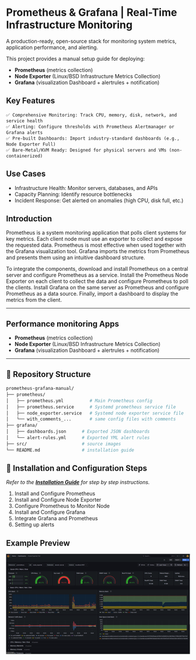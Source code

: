# Prometheus & Grafana | Real-Time Infrastructure Monitoring

A production-ready, open-source stack for monitoring system metrics, application performance, and alerting.

This project provides a manual setup guide for deploying:
- **Prometheus** (metrics collection)  
- **Node Exporter** (Linux/BSD Infrastructure Metrics Collection)
- **Grafana** (visualization Dashboard + alertrules + notification) 

## Key Features
```
✅ Comprehensive Monitoring: Track CPU, memory, disk, network, and service health
✅ Alerting: Configure thresholds with Prometheus Alertmanager or Grafana alerts
✅ Pre-built Dashboards: Import industry-standard dashboards (e.g., Node Exporter Full)
✅ Bare-Metal/KVM Ready: Designed for physical servers and VMs (non-containerized)
```

## Use Cases
- Infrastructure Health: Monitor servers, databases, and APIs
- Capacity Planning: Identify resource bottlenecks
- Incident Response: Get alerted on anomalies (high CPU, disk full, etc.)

## Introduction

Prometheus is a system monitoring application that polls client systems for key metrics. Each client node must use an exporter to collect and expose the requested data. Prometheus is most effective when used together with the Grafana visualization tool. Grafana imports the metrics from Prometheus and presents them using an intuitive dashboard structure.

To integrate the components, download and install Prometheus on a central server and configure Prometheus as a service. Install the Prometheus Node Exporter on each client to collect the data and configure Prometheus to poll the clients. Install Grafana on the same server as Prometheus and configure Prometheus as a data source. Finally, import a dashboard to display the metrics from the client.

---

## Performance monitoring Apps
- **Prometheus** (metrics collection)  
- **Node Exporter** (Linux/BSD Infrastructure Metrics Collection)
- **Grafana** (visualization Dashboard + alertrules + notification) 
---

## 📂 Repository Structure
``` bash
prometheus-grafana-manual/  
├── prometheus/  
│   ├── prometheus.yml          # Main Prometheus config  
│   ├── prometheus.service      # Systemd prometheus service file
│   ├── node_exporter.service   # Systemd node exporter service file  
│   └── with_comments_...       # same config files with comments
├── grafana/
│   ├── dashboards.json      # Exported JSON dashboards  
│   └── alert-rules.yml      # Exported YML alert rules  
├── src/                     # source images
└── README.md                # installation guide
```


## 🔧 Installation and Configuration Steps

*Refer to the **[Installation Guide](prometheus-grafana-manual/README.md)** for step by step instructions.*

1. Install and Configure Prometheus
2. Install and Configure Node Exporter
3. Configure Prometheus to Monitor Node
4. Install and Configure Grafana
5. Integrate Grafana and Prometheus
6. Setting up alerts

## Example Preview

![alt](prometheus-grafana-manual/src/Prometheus-Dashboard.png)